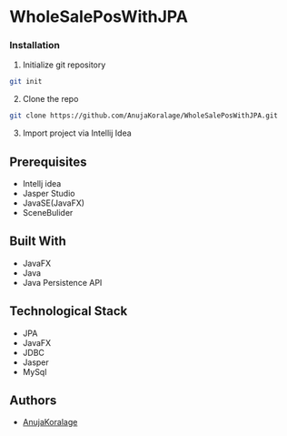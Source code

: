 # WholeSalePosWithJPA

### Installation

1. Initialize git repository
```sh
git init
```
2. Clone the repo
```sh
git clone https://github.com/AnujaKoralage/WholeSalePosWithJPA.git
```
3. Import project via Intellij Idea

## Prerequisites

+ Intellj idea
+ Jasper Studio
+ JavaSE(JavaFX)
+ SceneBulider

## Built With

+ JavaFX
+ Java
+ Java Persistence API

## Technological Stack

- JPA
- JavaFX
- JDBC
- Jasper
- MySql

## Authors

- [AnujaKoralage](https://github.com/AnujaKoralage)

